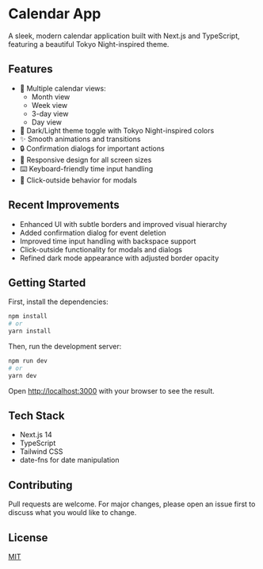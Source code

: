 # Calendar App

A sleek, modern calendar application built with Next.js and TypeScript, featuring a beautiful Tokyo Night-inspired theme.

## Features

- 📅 Multiple calendar views:
  - Month view
  - Week view
  - 3-day view
  - Day view
- 🎨 Dark/Light theme toggle with Tokyo Night-inspired colors
- ✨ Smooth animations and transitions
- 🔒 Confirmation dialogs for important actions
- 📱 Responsive design for all screen sizes
- ⌨️ Keyboard-friendly time input handling
- 🎯 Click-outside behavior for modals

## Recent Improvements

- Enhanced UI with subtle borders and improved visual hierarchy
- Added confirmation dialog for event deletion
- Improved time input handling with backspace support
- Click-outside functionality for modals and dialogs
- Refined dark mode appearance with adjusted border opacity

## Getting Started

First, install the dependencies:

```bash
npm install
# or
yarn install
```

Then, run the development server:

```bash
npm run dev
# or
yarn dev
```

Open [http://localhost:3000](http://localhost:3000) with your browser to see the result.

## Tech Stack

- Next.js 14
- TypeScript
- Tailwind CSS
- date-fns for date manipulation

## Contributing

Pull requests are welcome. For major changes, please open an issue first to discuss what you would like to change.

## License

[MIT](https://choosealicense.com/licenses/mit/)
